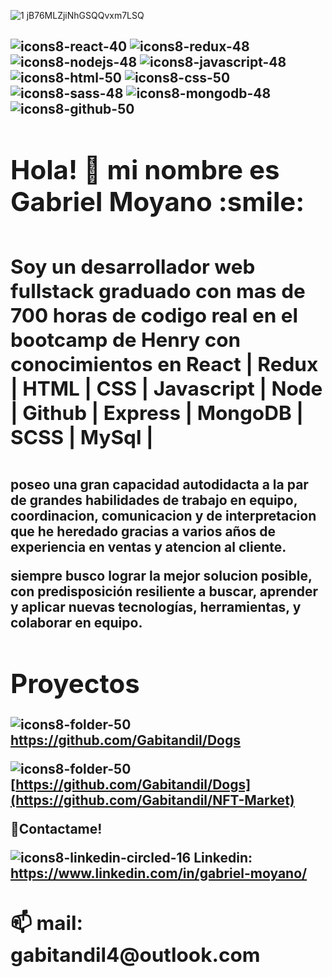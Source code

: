 

![1 jB76MLZjiNhGSQQvxm7LSQ](https://user-images.githubusercontent.com/70545509/172424949-f06a8e5b-63f5-4d5c-ba6c-92096e40057a.gif)






<div>
 
 <h2>
  

![icons8-react-40](https://user-images.githubusercontent.com/70545509/172428080-1c3e18f5-a6d3-4b8a-a227-302b6f3a125f.png)
![icons8-redux-48](https://user-images.githubusercontent.com/70545509/172419296-26bb7da6-c6fe-4845-9ab3-6e7ec2ca794a.png)
![icons8-nodejs-48](https://user-images.githubusercontent.com/70545509/172419298-d445dce5-62aa-4e95-b8bc-a71a877215f7.png)
![icons8-javascript-48](https://user-images.githubusercontent.com/70545509/172419300-0580d9af-353f-43fe-af47-ed158da4de7e.png)
![icons8-html-50](https://user-images.githubusercontent.com/70545509/172419301-e65b4268-7ea5-4b48-a46d-9a33191b28ec.png)
![icons8-css-50](https://user-images.githubusercontent.com/70545509/172419302-dce227cd-f116-4929-84d3-869174fb5399.png)
![icons8-sass-48](https://user-images.githubusercontent.com/70545509/172419306-0c877ecb-771b-43e5-936e-ff7f56d0b145.png)
![icons8-mongodb-48](https://user-images.githubusercontent.com/70545509/172419311-e1ae8f3b-35b2-452e-9e16-b9ab0be891a4.png)
![icons8-github-50](https://user-images.githubusercontent.com/70545509/172427648-b6473cac-e6eb-4775-bd1b-08f602250091.png)

  
   <h2>
    
 <div>



<h1>Hola! 👋 mi nombre es Gabriel Moyano :smile: <h1>
 
<h2>Soy un desarrollador web fullstack graduado con mas de 700 horas de codigo real en el bootcamp de Henry con conocimientos en React | Redux | HTML | CSS | Javascript | Node | Github | Express | MongoDB | SCSS | MySql | <h2>


 <h4>poseo una gran capacidad autodidacta a la par de grandes habilidades de trabajo en equipo, coordinacion, comunicacion y de interpretacion que he heredado gracias a varios años de experiencia en ventas y atencion al cliente. 

siempre busco lograr la mejor solucion posible, con predisposición resiliente a buscar, aprender y aplicar nuevas tecnologías, herramientas, y colaborar en equipo. <h4>


  <h1> Proyectos </h1>
 
  
![icons8-folder-50](https://user-images.githubusercontent.com/70545509/172428765-77c55125-9683-43c0-bf4b-b899ebefb4ff.png)  https://github.com/Gabitandil/Dogs
  
  ![icons8-folder-50](https://user-images.githubusercontent.com/70545509/172428765-77c55125-9683-43c0-bf4b-b899ebefb4ff.png)  [https://github.com/Gabitandil/Dogs](https://github.com/Gabitandil/NFT-Market)
  
  
  
  
  
💬Contactame!


  ![icons8-linkedin-circled-16](https://user-images.githubusercontent.com/70545509/172416769-455d6e2e-708d-4530-9089-2c16fe36ddbd.png) Linkedin: https://www.linkedin.com/in/gabriel-moyano/   





 <h2>📫 mail: gabitandil4@outlook.com  <h2>

  

<!--
**Gabitandil/gabitandil** is a ✨ _special_ ✨ repository because its `README.md` (this file) appears on your GitHub profile.

Here are some ideas to get you started:

- 🔭 I’m currently working on ...
- 🌱 I’m currently learning ...
- 👯 I’m looking to collaborate on ...
- 🤔 I’m looking for help with ...
- 💬 Ask me about ...
- 📫 How to reach me: ...
- 😄 Pronouns: ...
- ⚡ Fun fact: ...



-->
